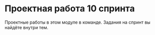 # Проектная работа 10 спринта

Проектные работы в этом модуле в команде. Задания на спринт вы найдёте внутри тем.
